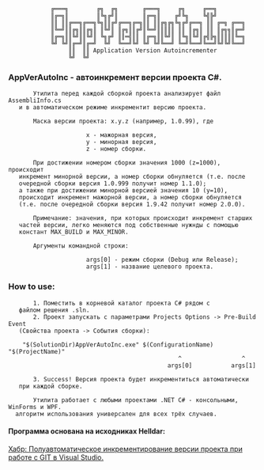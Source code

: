 
      
                ╔═══╗        ╔╗  ╔╗       ╔═══╗     ╔╗     ╔══╗        
                ║╔═╗║        ║╚╗╔╝║       ║╔═╗║    ╔╝╚╗    ╚╣╠╝         
                ║║ ║║╔══╗╔══╗╚╗║║╔╝╔══╗╔═╗║║ ║║╔╗╔╗╚╗╔╝╔══╗ ║║ ╔═╗ ╔══╗
                ║╚═╝║║╔╗║║╔╗║ ║╚╝║ ║╔╗║║╔╝║╚═╝║║║║║ ║║ ║╔╗║ ║║ ║╔╗╗║╔═╝
                ║╔═╗║║╚╝║║╚╝║ ╚╗╔╝ ║║═╣║║ ║╔═╗║║╚╝║ ║╚╗║╚╝║╔╣╠╗║║║║║╚═╗
                ╚╝ ╚╝║╔═╝║╔═╝  ╚╝  ╚══╝╚╝ ╚╝ ╚╝╚══╝ ╚═╝╚══╝╚══╝╚╝╚╝╚══╝
                     ║║  ║║ Application Version Autoincrementer                                           
                     ╚╝  ╚╝                   

<h3>AppVerAutoInc - автоинкремент версии проекта C#.</h3>
      
           Утилита перед каждой сборкой проекта анализирует файл AssembliInfo.cs
       и в автоматическом режиме инкрементит версию проекта.
      
           Маска версии проекта: x.y.z (например, 1.0.99), где 
                            
                          x - мажорная версия,
                          y - минорная версия, 
                          z - номер сборки. 
          
           При достижении номером сборки значения 1000 (z=1000), происходит 
       инкремент минорной версии, а номер сборки обнуляется (т.е. после 
       очередной сборки версия 1.0.999 получит номер 1.1.0); 
       а также при достижении минорной версией значения 10 (y=10), 
       происходит инкремент мажорной версии, а номер сборки обнуляется
       (т.е. после очередной сборки версия 1.9.42 получит номер 2.0.0).
      
           Примечание: значения, при которых происходит инкремент старших 
       частей версии, легко меняются под собственные нужнды с помощью 
       констант MAX_BUILD и MAX_MINOR.
      
           Аргументы командной строки:
                          
                          args[0] - режим сборки (Debug или Release);
                          args[1] - название целевого проекта.

<h3>How to use:</h3>
              
           1. Поместить в корневой каталог проекта C# рядом с 
       файлом решения .sln. 
           2. Проект запускать с параметрами Projects Options -> Pre-Build Event 
       (Свойства проекта -> События сборки): 
      
        "$(SolutionDir)AppVerAutoInc.exe" $(ConfigurationName) "$(ProjectName)"
                                                    ^                 ^
                                                 args[0]           args[1]
      
           3. Success! Версия проекта будет инкрементиться автоматически
       при каждой сборке.

           Утилита работает с любыми проектами .NET C# - консольными, WinForms и WPF.
      алгоритм использования универсален для всех трёх случаев.
     
<h4>Программа основана на исходниках Helldar:</h4> 
   <a href="https://habr.com/ru/articles/237585/">Хабр: Полуавтоматическое инкрементирование версии проекта при работе с GIT в Visual Studio.</a>
